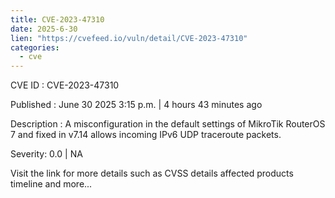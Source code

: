 ```yaml
--- 
title: CVE-2023-47310
date: 2025-6-30
lien: "https://cvefeed.io/vuln/detail/CVE-2023-47310"
categories:
  - cve
---
```


CVE ID : CVE-2023-47310

Published :  June 30
2025
3:15 p.m. | 4 hours
43 minutes ago

Description : A misconfiguration in the default settings of MikroTik RouterOS 7 and fixed in v7.14 allows incoming IPv6 UDP traceroute packets.

Severity: 0.0 | NA

Visit the link for more details
such as CVSS details
affected products
timeline
and more...
